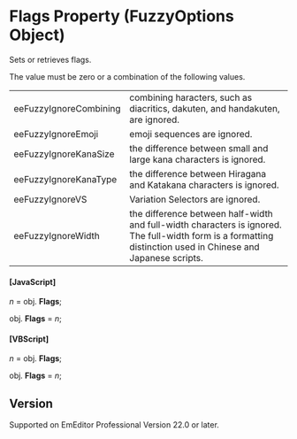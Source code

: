 # Flags Property (FuzzyOptions Object)

Sets or retrieves flags.

The value must be zero or a combination of the following values.

|     |     |
| --- | --- |
| eeFuzzyIgnoreCombining | combining haracters, such as diacritics, dakuten, and handakuten, are ignored. |
| eeFuzzyIgnoreEmoji | emoji sequences are ignored. |
| eeFuzzyIgnoreKanaSize | the difference between small and large kana characters is ignored. |
| eeFuzzyIgnoreKanaType | the difference between Hiragana and Katakana characters is ignored. |
| eeFuzzyIgnoreVS | Variation Selectors are ignored. |
| eeFuzzyIgnoreWidth | the difference between half-width and full-width characters is ignored. The full-width form is a formatting distinction used in Chinese and Japanese scripts. |

#### \[JavaScript\]

_n_ = obj. **Flags**;

obj. **Flags** = _n_;

#### \[VBScript\]

_n_ = obj. **Flags**;

obj. **Flags** = _n_;

## Version

Supported on EmEditor Professional Version 22.0 or later.